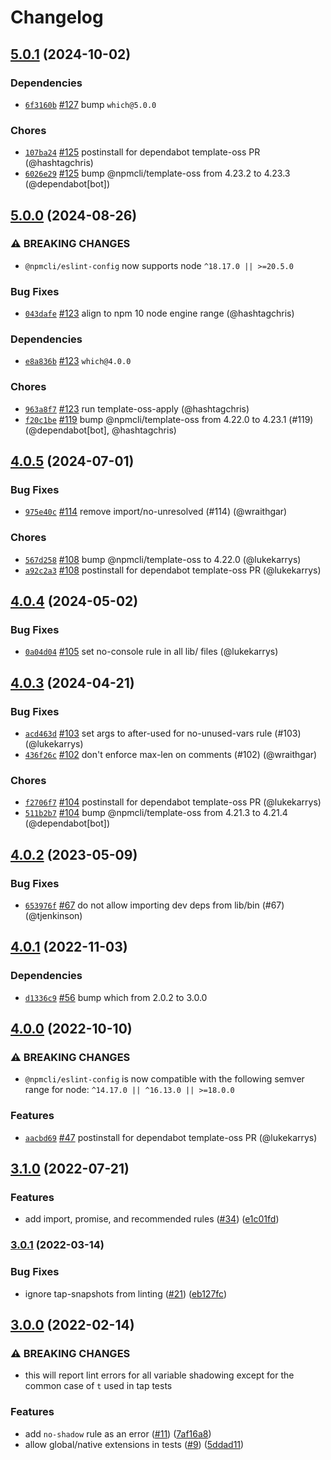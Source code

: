 # Changelog

## [5.0.1](https://github.com/npm/eslint-config/compare/v5.0.0...v5.0.1) (2024-10-02)
### Dependencies
* [`6f3160b`](https://github.com/npm/eslint-config/commit/6f3160bd4fcd54d68e51d3d423a690be9a7888f6) [#127](https://github.com/npm/eslint-config/pull/127) bump `which@5.0.0`
### Chores
* [`107ba24`](https://github.com/npm/eslint-config/commit/107ba246689b3ed45f13e5e0ddfca78ecbd27d73) [#125](https://github.com/npm/eslint-config/pull/125) postinstall for dependabot template-oss PR (@hashtagchris)
* [`6026e29`](https://github.com/npm/eslint-config/commit/6026e29528fb5a0b885ae8abd12e279f3decdd25) [#125](https://github.com/npm/eslint-config/pull/125) bump @npmcli/template-oss from 4.23.2 to 4.23.3 (@dependabot[bot])

## [5.0.0](https://github.com/npm/eslint-config/compare/v4.0.5...v5.0.0) (2024-08-26)

### ⚠️ BREAKING CHANGES

* `@npmcli/eslint-config` now supports node `^18.17.0 || >=20.5.0`

### Bug Fixes

* [`043dafe`](https://github.com/npm/eslint-config/commit/043dafe1ae35ae629d1e7ad9032bda93c3bb019b) [#123](https://github.com/npm/eslint-config/pull/123) align to npm 10 node engine range (@hashtagchris)

### Dependencies

* [`e8a836b`](https://github.com/npm/eslint-config/commit/e8a836b156e8906724a05aa07d3ae8cd70e670ee) [#123](https://github.com/npm/eslint-config/pull/123) `which@4.0.0`

### Chores

* [`963a8f7`](https://github.com/npm/eslint-config/commit/963a8f75ac84979dc7041a6afb83a468454f73ec) [#123](https://github.com/npm/eslint-config/pull/123) run template-oss-apply (@hashtagchris)
* [`f20c1be`](https://github.com/npm/eslint-config/commit/f20c1be2af3e7ecf9b4513520693cdc7512366e7) [#119](https://github.com/npm/eslint-config/pull/119) bump @npmcli/template-oss from 4.22.0 to 4.23.1 (#119) (@dependabot[bot], @hashtagchris)

## [4.0.5](https://github.com/npm/eslint-config/compare/v4.0.4...v4.0.5) (2024-07-01)

### Bug Fixes

* [`975e40c`](https://github.com/npm/eslint-config/commit/975e40c1b61ef09b180456d6e06ef2a886d13be3) [#114](https://github.com/npm/eslint-config/pull/114) remove import/no-unresolved (#114) (@wraithgar)

### Chores

* [`567d258`](https://github.com/npm/eslint-config/commit/567d25825811c2ec7d61da0b4dc5c5ccb90cb6d0) [#108](https://github.com/npm/eslint-config/pull/108) bump @npmcli/template-oss to 4.22.0 (@lukekarrys)
* [`a92c2a3`](https://github.com/npm/eslint-config/commit/a92c2a3799dda5a9dd8618a1bc6b2bf4c2168ccd) [#108](https://github.com/npm/eslint-config/pull/108) postinstall for dependabot template-oss PR (@lukekarrys)

## [4.0.4](https://github.com/npm/eslint-config/compare/v4.0.3...v4.0.4) (2024-05-02)

### Bug Fixes

* [`0a04d04`](https://github.com/npm/eslint-config/commit/0a04d043f34cd741e325dc567a20ebc32313fc65) [#105](https://github.com/npm/eslint-config/pull/105) set no-console rule in all lib/ files (@lukekarrys)

## [4.0.3](https://github.com/npm/eslint-config/compare/v4.0.2...v4.0.3) (2024-04-21)

### Bug Fixes

* [`acd463d`](https://github.com/npm/eslint-config/commit/acd463dfb7637118d8d6fe4690d743d17d771d96) [#103](https://github.com/npm/eslint-config/pull/103) set args to after-used for no-unused-vars rule (#103) (@lukekarrys)
* [`436f26c`](https://github.com/npm/eslint-config/commit/436f26cc248b10126abcb992fd9c5b69418d51ca) [#102](https://github.com/npm/eslint-config/pull/102) don't enforce max-len on comments (#102) (@wraithgar)

### Chores

* [`f2706f7`](https://github.com/npm/eslint-config/commit/f2706f72b75d4b59a2cb11c228832d6b4eed8252) [#104](https://github.com/npm/eslint-config/pull/104) postinstall for dependabot template-oss PR (@lukekarrys)
* [`511b2b7`](https://github.com/npm/eslint-config/commit/511b2b7d123e383126b7e719f00f0d72b189c370) [#104](https://github.com/npm/eslint-config/pull/104) bump @npmcli/template-oss from 4.21.3 to 4.21.4 (@dependabot[bot])

## [4.0.2](https://github.com/npm/eslint-config/compare/v4.0.1...v4.0.2) (2023-05-09)

### Bug Fixes

* [`653976f`](https://github.com/npm/eslint-config/commit/653976fcac5fe68e8de292844f95482849b83b46) [#67](https://github.com/npm/eslint-config/pull/67) do not allow importing dev deps from lib/bin (#67) (@tjenkinson)

## [4.0.1](https://github.com/npm/eslint-config/compare/v4.0.0...v4.0.1) (2022-11-03)

### Dependencies

* [`d1336c9`](https://github.com/npm/eslint-config/commit/d1336c9e7ed63325a709992c20884c6f921ee32b) [#56](https://github.com/npm/eslint-config/pull/56) bump which from 2.0.2 to 3.0.0

## [4.0.0](https://github.com/npm/eslint-config/compare/v3.1.0...v4.0.0) (2022-10-10)

### ⚠️ BREAKING CHANGES

* `@npmcli/eslint-config` is now compatible with the following semver range for node: `^14.17.0 || ^16.13.0 || >=18.0.0`

### Features

* [`aacbd69`](https://github.com/npm/eslint-config/commit/aacbd69cc05e6c9b5b9bdf14f8389af65dfceecb) [#47](https://github.com/npm/eslint-config/pull/47) postinstall for dependabot template-oss PR (@lukekarrys)

## [3.1.0](https://github.com/npm/eslint-config/compare/v3.0.1...v3.1.0) (2022-07-21)


### Features

* add import, promise, and recommended rules ([#34](https://github.com/npm/eslint-config/issues/34)) ([e1c01fd](https://github.com/npm/eslint-config/commit/e1c01fd5ab6f53c8d307a00263f5388cee2c194c))

### [3.0.1](https://www.github.com/npm/eslint-config/compare/v3.0.0...v3.0.1) (2022-03-14)


### Bug Fixes

* ignore tap-snapshots from linting ([#21](https://www.github.com/npm/eslint-config/issues/21)) ([eb127fc](https://www.github.com/npm/eslint-config/commit/eb127fc366aadde588e192f6adefd6f224dfb8d1))

## [3.0.0](https://www.github.com/npm/eslint-config/compare/v2.0.0...v3.0.0) (2022-02-14)


### ⚠ BREAKING CHANGES

* this will report lint errors for all variable shadowing except for the common case of `t` used in tap tests

### Features

* add `no-shadow` rule as an error ([#11](https://www.github.com/npm/eslint-config/issues/11)) ([7af16a8](https://www.github.com/npm/eslint-config/commit/7af16a81a2881e22314c3ee2c6036be912e0dc58))
* allow global/native extensions in tests ([#9](https://www.github.com/npm/eslint-config/issues/9)) ([5ddad11](https://www.github.com/npm/eslint-config/commit/5ddad11acbe7bbb9ca5dcca6708c568d59b3492b))

